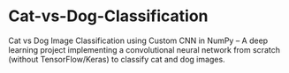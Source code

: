 # Cat-vs-Dog-Classification
Cat vs Dog Image Classification using Custom CNN in NumPy – A deep learning project implementing a convolutional neural network from scratch (without TensorFlow/Keras) to classify cat and dog images.
